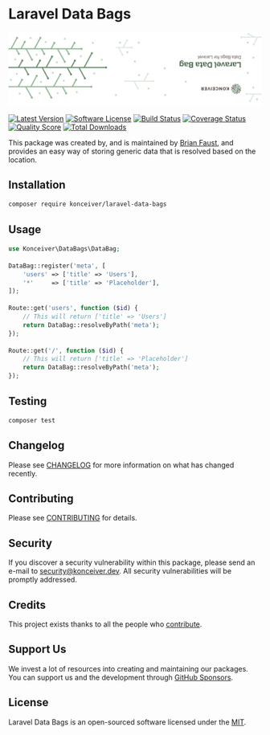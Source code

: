 # Laravel Data Bags

<p align="center"><img src="./banner.png" /></p>

[![Latest Version](https://badgen.net/packagist/v/konceiver/laravel-data-bags)](https://packagist.org/packages/konceiver/laravel-data-bags)
[![Software License](https://badgen.net/packagist/license/konceiver/laravel-data-bags)](https://packagist.org/packages/konceiver/laravel-data-bags)
[![Build Status](https://img.shields.io/github/workflow/status/konceiver/laravel-data-bags/run-tests?label=tests)](https://github.com/konceiver/laravel-data-bags/actions?query=workflow%3Arun-tests+branch%3Amaster)
[![Coverage Status](https://badgen.net/codeclimate/coverage/konceiver/laravel-data-bags)](https://codeclimate.com/github/konceiver/laravel-data-bags)
[![Quality Score](https://badgen.net/codeclimate/maintainability/konceiver/laravel-data-bags)](https://codeclimate.com/github/konceiver/laravel-data-bags)
[![Total Downloads](https://badgen.net/packagist/dt/konceiver/laravel-data-bags)](https://packagist.org/packages/konceiver/laravel-data-bags)

This package was created by, and is maintained by [Brian Faust](https://github.com/faustbrian), and provides an easy way of storing generic data that is resolved based on the location.

## Installation

```bash
composer require konceiver/laravel-data-bags
```

## Usage

``` php
use Konceiver\DataBags\DataBag;

DataBag::register('meta', [
    'users' => ['title' => 'Users'],
    '*'     => ['title' => 'Placeholder'],
]);

Route::get('users', function ($id) {
    // This will return ['title' => 'Users']
    return DataBag::resolveByPath('meta');
});

Route::get('/', function ($id) {
    // This will return ['title' => 'Placeholder']
    return DataBag::resolveByPath('meta');
});
```

## Testing

``` bash
composer test
```

## Changelog

Please see [CHANGELOG](CHANGELOG.md) for more information on what has changed recently.

## Contributing

Please see [CONTRIBUTING](CONTRIBUTING.md) for details.

## Security

If you discover a security vulnerability within this package, please send an e-mail to security@konceiver.dev. All security vulnerabilities will be promptly addressed.

## Credits

This project exists thanks to all the people who [contribute](../../contributors).

## Support Us

We invest a lot of resources into creating and maintaining our packages. You can support us and the development through [GitHub Sponsors](https://github.com/sponsors/faustbrian).

## License

Laravel Data Bags is an open-sourced software licensed under the [MIT](LICENSE.md).
